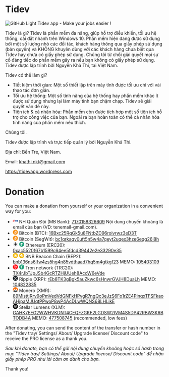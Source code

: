 # Tidev
![GitHub Light](https://github.com/github-light.png#gh-dark-mode-only)
Tidev app - Make your jobs easier !

Tidev là gì?
Tidev là phần mềm đa năng, giúp hỗ trợ điều khiển, tối ưu hệ thống, cài đặt nhanh trên Windows 10.
Phần mềm hiện đang được sử dụng bởi một số lượng nhỏ các đối tác, khách hàng thông qua giấy phép sử dụng (bản quyền) và KHÔNG khuyên dùng với các khách hàng chưa biết qua Tidev hay chưa có giấy phép sử dụng. Chúng tôi từ chối giải quyết mọi sự cố đáng tiếc do phần mềm gây ra nếu bạn không có giấy phép sử dụng.
Tidev được lập trình bởi Nguyễn Khả Thi, tại Việt Nam.

Tidev có thể làm gì?
- Tiết kiệm thời gian: Một số thiết lập trên máy tính được tối ưu chỉ với vài thao tác đơn giản.
- Tối ưu hệ thống: Một số tính năng của hệ thống hay phần mềm khác ít được sử dụng nhưng lại làm máy tính bạn chậm chạp. Tidev sẽ giải quyết vấn đề này.
- Tiện ích & cá nhân hóa: Phần mềm còn được tích hợp một số tiện ích hỗ trợ cho công việc của bạn. Ngoài ra bạn hoàn toàn có thể cá nhân hóa tính năng của phần mềm nếu thích.

Chúng tôi.

Tidev được lập trình và trực tiếp quản lý bởi Nguyễn Khả Thi.

Địa chỉ: Bến Tre, Việt Nam.

Email: khathi.nkt@gmail.com

https://tidevapp.wordpress.com


# Donation

You can make a donation from yourself or your organization in a convenient way for you:
- <img src="crypto_logo/16/cl_mbbank_16.png" width="16"> NH Quân Đội (MB Bank): [7170158326609](https://www.mbbank.com.vn/) Nội dung chuyển khoảng là email của bạn (VD: tenemail-gmail.com).
- <img src="crypto_logo/16/cl_btc_16.png" width="16"> Bitcoin (BTC): [16Bxc25RqGk5u8FNtbZD96roivrwz3eD3T](https://www.blockchain.com/btc/address/16Bxc25RqGk5u8FNtbZD96roivrwz3eD3T)
- <img src="crypto_logo/16/cl_btc_16.png" width="16"> Bitcoin (SegWit): [bc1qrkaqv0uft5n5w4a7qeyt2uqex3hze6eqg26l8h](https://www.blockchain.com/btc/address/bc1qrkaqv0uft5n5w4a7qeyt2uqex3hze6eqg26l8h)
- <img src="crypto_logo/16/cl_eth_16.png" width="16"> <img src="crypto_logo/16/cl_usdt_16.png" width="16"> Ethereum (ERC20): [0xac5520f67b1599c64ee5fdcd39442e2e33290e35](https://etherscan.io/address/0xac5520f67b1599c64ee5fdcd39442e2e33290e35)
- <img src="crypto_logo/16/cl_bnb_16.png" width="16"> <img src="crypto_logo/16/cl_busd_16.png" width="16"> BNB Beacon Chain (BEP2): [bnb136ns6lfw4zs5hg4n85vdthaad7hq5m4gtkgf23](https://bscscan.com/search?f=0&q=bnb136ns6lfw4zs5hg4n85vdthaad7hq5m4gtkgf23)  MEMO: [105403109](/)
- <img src="crypto_logo/16/cl_trx_16.png" width="16"> <img src="crypto_logo/16/cl_usdt_16.png" width="16"> Tron network (TRC20): [TX4rJbTJpJSb4GcRTZHjUUeh8AcoW6eVde](https://tronscan.org/#/address/TX4rJbTJpJSb4GcRTZHjUUeh8AcoW6eVde)
- <img src="crypto_logo/16/cl_xrp_16.png" width="16"> Ripple (XRP): [rEb8TK3gBgk5auZkwc6sHnwrGVJH8DuaLh](https://xrpscan.com/account/rEb8TK3gBgk5auZkwc6sHnwrGVJH8DuaLh)  MEMO: [104822835](/)
- <img src="crypto_logo/16/cl_xmr_16.png" width="16"> Monero (XMR): [89MisttjRrv9oPmVedVdGNFkHPvgR7ngQc3eJzS6Fo1rZE4PinqxTFSFkaoAHjpaMJUqtPPwoP8wP4AcDLwWQNS68LHLikE](https://xmrchain.net/search?value=89MisttjRrv9oPmVedVdGNFkHPvgR7ngQc3eJzS6Fo1rZE4PinqxTFSFkaoAHjpaMJUqtPPwoP8wP4AcDLwWQNS68LHLikE)
- <img src="crypto_logo/16/cl_xlm_16.png" width="16"> Stellar Lumens (XLM): [GAHK7EEG2WWHVKDNT4CEQFZGKF2LGDSW2IVM4S5DP42RBW3K6BTODB4A](https://stellarchain.io/address/GAHK7EEG2WWHVKDNT4CEQFZGKF2LGDSW2IVM4S5DP42RBW3K6BTODB4A)  MEMO: [477508745](/) (recommended, low fees)

After donating, you can send the content of the transfer or hash number in the "Tidev tray/ Settings/ About/ Upgrade license/ Discount code" to receive the PRO license as a thank you.

*Sau khi donate, bạn có thể gửi nội dung chuyển khoảng hoặc số hash trong mục "Tidev tray/ Settings/ About/ Upgrade license/ Discount code" để nhận giấy phép PRO như lời cảm ơn dành cho bạn.*

Thank you!
